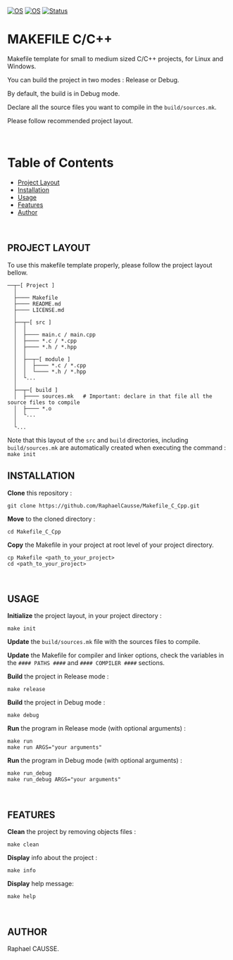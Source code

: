 [![OS](https://img.shields.io/badge/os-linux-blue.svg)](https://shields.io/)
[![OS](https://img.shields.io/badge/os-windows-blue.svg)](https://shields.io/)
[![Status](https://img.shields.io/badge/status-completed-success.svg)](https://shields.io/)

# MAKEFILE C/C++

Makefile template for small to medium sized C/C++ projects, for Linux and Windows.

You can build the project in two modes : Release or Debug.

By default, the build is in Debug mode.

Declare all the source files you want to compile in the `build/sources.mk`.

Please follow recommended project layout.

<br>

# Table of Contents
 
- [Project Layout](#project-layout)
- [Installation](#installation)
- [Usage](#usage)
- [Features](#features)
- [Author](#author)

<br>

## PROJECT LAYOUT

To use this makefile template properly, please follow the project layout bellow.
```
──┬─[ Project ]
  │
  ├──── Makefile
  ├──── README.md
  ├──── LICENSE.md
  │
  ├──┬─[ src ]
  │  │
  │  ├──── main.c / main.cpp
  │  ├──── *.c / *.cpp
  │  ├──── *.h / *.hpp
  │  │
  │  ├──┬─[ module ]
  │  │  ├──── *.c / *.cpp
  │  │  └──── *.h / *.hpp
  │  └...
  │
  ├──┬─[ build ]
  │  ├──── sources.mk   # Important: declare in that file all the source files to compile
  │  ├──── *.o
  │  └...
  │
  └...
```
Note that this layout of the `src` and `build` directories, including `build/sources.mk` are automatically created when executing the command : `make init`
<br>

## INSTALLATION

**Clone** this repository :
```
git clone https://github.com/RaphaelCausse/Makefile_C_Cpp.git
```
**Move** to the cloned directory :
```
cd Makefile_C_Cpp
```
**Copy** the Makefile in your project at root level of your project directory.
```
cp Makefile <path_to_your_project>
cd <path_to_your_project>
```

<br>

## USAGE

**Initialize** the project layout, in your project directory :
```
make init
```

**Update** the `build/sources.mk` file with the sources files to compile.

**Update** the Makefile for compiler and linker options, check the variables in the `#### PATHS ####` and `#### COMPILER ####` sections.

**Build** the project in Release mode :
```
make release
```
**Build** the project in Debug mode :
```
make debug
```
**Run** the program in Release mode (with optional arguments) :
```
make run
make run ARGS="your arguments"
```
**Run** the program in Debug mode (with optional arguments) :
```
make run_debug
make run_debug ARGS="your arguments"
```
<br>

## FEATURES

**Clean** the project by removing objects files :
```
make clean
```
**Display** info about the project :
```
make info
```
**Display** help message:
```
make help
```
<br>

## AUTHOR

Raphael CAUSSE.
